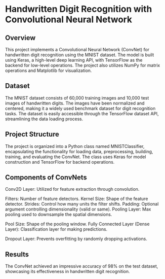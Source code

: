 # Handwritten Digit Recognition with Convolutional Neural Network

## Overview
This project implements a Convolutional Neural Network (ConvNet) for handwritten digit recognition using the MNIST dataset. The model is built using Keras, a high-level deep learning API, with TensorFlow as the backend for low-level operations. The project also utilizes NumPy for matrix operations and Matplotlib for visualization.

## Dataset
The MNIST dataset consists of 60,000 training images and 10,000 test images of handwritten digits. The images have been normalized and centered, making it a widely used benchmark dataset for digit recognition tasks. The dataset is easily accessible through the TensorFlow dataset API, streamlining the data loading process.

## Project Structure
The project is organized into a Python class named MNISTClassifier, encapsulating the functionality for loading data, preprocessing, building, training, and evaluating the ConvNet. The class uses Keras for model construction and TensorFlow for backend operations.

## Components of ConvNets
Conv2D Layer: Utilized for feature extraction through convolution.

Filters: Number of feature detectors.
Kernel Size: Shape of the feature detector.
Strides: Control how many units the filter shifts.
Padding: Optional argument controlling dimensionality (valid or same).
Pooling Layer: Max pooling used to downsample the spatial dimensions.

Pool Size: Shape of the pooling window.
Fully Connected Layer (Dense Layer): Classification layer for making predictions.

Dropout Layer: Prevents overfitting by randomly dropping activations.

## Results
The ConvNet achieved an impressive accuracy of 98% on the test dataset, showcasing its effectiveness in handwritten digit recognition.
